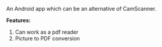 An Android app which can be an alternative of CamScanner.

**Features:**
1. Can work as a pdf reader
2. Picture to PDF conversion
